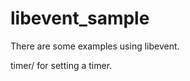 libevent_sample
===============

There are some examples using libevent.

timer/	for setting a timer.
